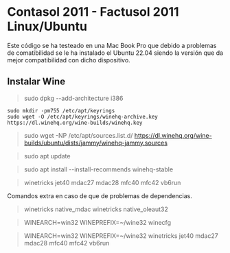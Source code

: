 # Contasol 2011 - Factusol 2011 Linux/Ubuntu

Este código se ha testeado en una Mac Book Pro que debido a problemas de comatibilidad se le ha instalado el Ubuntu 22.04 siendo la versión que da mejor compatibilidad con dicho dispositivo.

## Instalar Wine

> sudo dpkg --add-architecture i386 

```
sudo mkdir -pm755 /etc/apt/keyrings
sudo wget -O /etc/apt/keyrings/winehq-archive.key https://dl.winehq.org/wine-builds/winehq.key
```

> sudo wget -NP /etc/apt/sources.list.d/ https://dl.winehq.org/wine-builds/ubuntu/dists/jammy/winehq-jammy.sources

> sudo apt update

> sudo apt install --install-recommends winehq-stable

> winetricks jet40 mdac27 mdac28 mfc40 mfc42 vb6run



Comandos extra en caso de que de problemas de dependencias.

> winetricks native_mdac
> winetricks native_oleaut32


> WINEARCH=win32 WINEPREFIX=~/wine32 winecfg

> WINEARCH=win32 WINEPREFIX=~/wine32 winetricks jet40 mdac27 mdac28 mfc40 mfc42 vb6run
